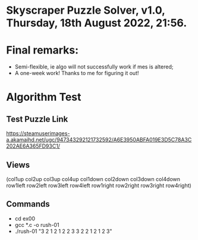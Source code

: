 # Skyscraper Puzzle Solver, v1.0, Thursday, 18th August 2022, 21:56.

# Final remarks:
- Semi-flexible, ie algo will not successfully work 
if mes is altered;
- A one-week work! Thanks to me for figuring it out!

# Algorithm Test

## Test Puzzle Link
https://steamuserimages-a.akamaihd.net/ugc/947343292121732592/A6E3950ABFA019E3D5C78A3C202AE6A365FD93C1/

## Views
(col1up col2up col3up col4up col1down col2down col3down col4down row1left row2left row3left row4left row1right row2right row3right row4right)

## Commands
- cd ex00
- gcc *.c -o rush-01
- ./rush-01 "3 2 1 2 1 2 2 3 3 2 2 1 2 1 2 3"

